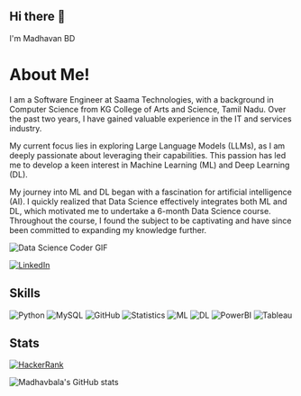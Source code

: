 
## Hi there 👋
I'm Madhavan BD

# About Me!

I am a Software Engineer at Saama Technologies, with a background in Computer Science from KG College of Arts and Science, Tamil Nadu. Over the past two years, I have gained valuable experience in the IT and services industry.

My current focus lies in exploring Large Language Models (LLMs), as I am deeply passionate about leveraging their capabilities. This passion has led me to develop a keen interest in Machine Learning (ML) and Deep Learning (DL).

My journey into ML and DL began with a fascination for artificial intelligence (AI). I quickly realized that Data Science effectively integrates both ML and DL, which motivated me to undertake a 6-month Data Science course. Throughout the course, I found the subject to be captivating and have since been committed to expanding my knowledge further.

![Data Science Coder GIF](https://media.giphy.com/media/LmNwrBhejkK9EFP504/giphy.gif)


[![LinkedIn](https://img.shields.io/badge/linkedin-%230077B5.svg?style=for-the-badge&logo=linkedin&logoColor=white)](https://www.linkedin.com/in/madhavan-bd-b2a826244)

## Skills

![Python](https://img.shields.io/badge/-Python-black?style=flat-square&logo=Python)  ![MySQL](https://img.shields.io/badge/-MySQL-black?style=flat-square&logo=mysql)  ![GitHub](https://img.shields.io/badge/-GitHub-181717?style=flat-square&logo=github)  ![Statistics](https://img.shields.io/badge/-Statistics-black?style=flat-square&logo=statistics)  ![ML](https://img.shields.io/badge/-ML-black?style=flat-square&logo=python) ![DL](https://img.shields.io/badge/-DL-black?style=flat-square&logo=python)   ![PowerBI](https://img.shields.io/badge/-PowerBI-black?style=flat-square&logo=powerbi)  ![Tableau](https://img.shields.io/badge/-Tableau-black?style=flat-square&logo=tableau)


## Stats

[![HackerRank](https://img.shields.io/badge/-HackerRank-2EC866?style=flat-square&logo=hackerrank&logoColor=white)](https://www.hackerrank.com/profile/madhavan_resear1)

![Madhavbala's GitHub stats](https://github-readme-stats.vercel.app/api?username=Madhavbala&show_icons=true&theme=prussian)


